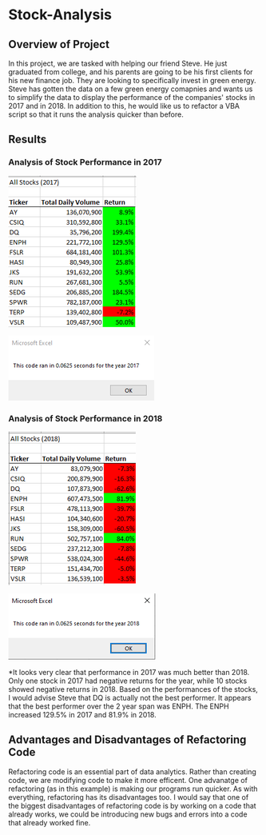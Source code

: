 # Stock-Analysis

## Overview of Project
In this project, we are tasked with helping our friend Steve. He just graduated from college, and his parents are going to be his first clients for his new finance job. They are looking to specifically invest in green energy. Steve has gotten the data on a few green energy comapnies and wants us to simplify the data to display the performance of the companies' stocks in 2017 and in 2018. In addition to this, he would like us to refactor a VBA script so that it runs the analysis quicker than before. 



## Results

### Analysis of Stock Performance in 2017
![Stock Performance in 2017](Resources/Performance_2017.png)

![Run Time for 2017](Resources/VBA_Challenge_2017.png)



### Analysis of Stock Performance in 2018
![Stock Performance in 2018](Resources/Performance_2018.png)

![Run Time for 2018](Resources/VBA_Challenge_2018.png)

*It looks very clear that performance in 2017 was much better than 2018. Only one stock in 2017 had negative returns for the year, while  10 stocks showed negative returns in 2018. Based on the performances of the stocks, I would advise Steve that DQ is actually not the best performer. It appears that the best performer over the 2 year span was ENPH. The ENPH increased 129.5% in 2017 and 81.9% in 2018. 



## Advantages and Disadvantages of Refactoring Code
Refactoring code is an essential part of data analytics. Rather than creating code, we are modifying code to make it more efficent. One advanatge of refactoring (as in this example) is making our programs run quicker. As with everything, refactoring has its disadvantages too. I would say that one of the biggest disadvantages of refactoring code is by working on a code that already works, we could be introducing new bugs and errors into a code that already worked fine.









